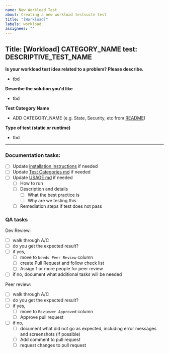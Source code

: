 ```yaml
---
name: New Workload Test
about: Creating a new workload testsuite test
title: "[Workload]"
labels: workload
assignees: ""
---
```


## Title: [Workload] CATEGORY_NAME test: DESCRIPTIVE_TEST_NAME

**Is your workload test idea related to a problem? Please describe.**
- tbd

**Describe the solution you'd like**
- tbd

**Test Category Name**
- ADD CATEGORY_NAME (e.g. State, Security, etc from [README](https://github.com/cncf/cnf-testsuite/blob/main/README.md#cnf-testsuite))

**Type of test (static or runtime)**
- tbd

---

### Documentation tasks:
- [ ] Update [installation instructions](https://github.com/cncf/cnf-testsuite/blob/main/install.md) if needed
- [ ] Update [Test Categories md](https://github.com/cncf/cnf-testsuite/blob/main/TEST-CATEGORIES.md) if needed
- [ ] Update [USAGE md](https://github.com/cncf/cnf-testsuite/blob/main/USAGE.md) if needed
  - [ ] How to run
  - [ ] Description and details
    - [ ] What the best practice is
    - [ ] Why are we testing this
  - [ ] Remediation steps if test does not pass

### QA tasks

Dev Review:

- [ ] walk through A/C
- [ ] do you get the expected result?
- [ ] if yes,
  - [ ] move to `Needs Peer Review` column
  - [ ] create Pull Request and follow check list
  - [ ] Assign 1 or more people for peer review
- [ ] if no, document what additional tasks will be needed

Peer review:

- [ ] walk through A/C
- [ ] do you get the expected result?
- [ ] if yes,
  - [ ] move to `Reviewer Approved` column
  - [ ] Approve pull request
- [ ] if no,
  - [ ] document what did not go as expected, including error messages and screenshots (if possible)
  - [ ] Add comment to pull request
  - [ ] request changes to pull request
